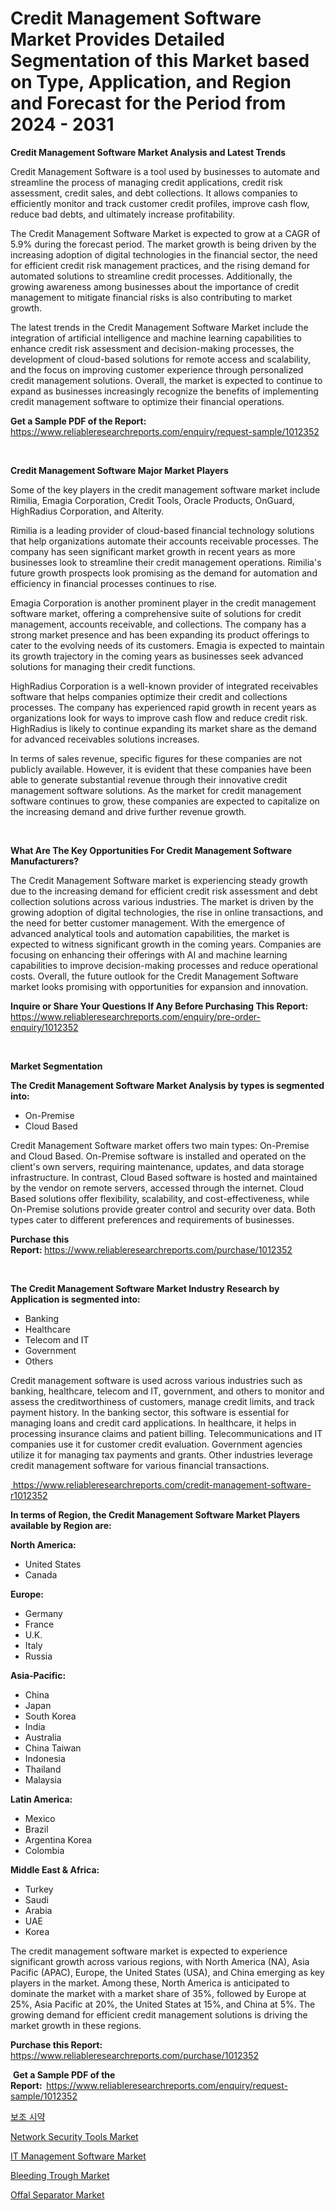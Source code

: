 <p><h1>Credit Management Software Market Provides Detailed Segmentation of this Market based on Type, Application, and Region and Forecast for the Period from 2024 - 2031</h1></p><p><strong>Credit Management Software Market Analysis and Latest Trends</strong></p>
<p><p>Credit Management Software is a tool used by businesses to automate and streamline the process of managing credit applications, credit risk assessment, credit sales, and debt collections. It allows companies to efficiently monitor and track customer credit profiles, improve cash flow, reduce bad debts, and ultimately increase profitability.</p><p>The Credit Management Software Market is expected to grow at a CAGR of 5.9% during the forecast period. The market growth is being driven by the increasing adoption of digital technologies in the financial sector, the need for efficient credit risk management practices, and the rising demand for automated solutions to streamline credit processes. Additionally, the growing awareness among businesses about the importance of credit management to mitigate financial risks is also contributing to market growth.</p><p>The latest trends in the Credit Management Software Market include the integration of artificial intelligence and machine learning capabilities to enhance credit risk assessment and decision-making processes, the development of cloud-based solutions for remote access and scalability, and the focus on improving customer experience through personalized credit management solutions. Overall, the market is expected to continue to expand as businesses increasingly recognize the benefits of implementing credit management software to optimize their financial operations.</p></p>
<p><strong>Get a Sample PDF of the Report:&nbsp;</strong> <a href="https://www.reliableresearchreports.com/enquiry/request-sample/1012352">https://www.reliableresearchreports.com/enquiry/request-sample/1012352</a></p>
<p>&nbsp;</p>
<p><strong>Credit Management Software Major Market Players</strong></p>
<p><p>Some of the key players in the credit management software market include Rimilia, Emagia Corporation, Credit Tools, Oracle Products, OnGuard, HighRadius Corporation, and Alterity.</p><p>Rimilia is a leading provider of cloud-based financial technology solutions that help organizations automate their accounts receivable processes. The company has seen significant market growth in recent years as more businesses look to streamline their credit management operations. Rimilia's future growth prospects look promising as the demand for automation and efficiency in financial processes continues to rise.</p><p>Emagia Corporation is another prominent player in the credit management software market, offering a comprehensive suite of solutions for credit management, accounts receivable, and collections. The company has a strong market presence and has been expanding its product offerings to cater to the evolving needs of its customers. Emagia is expected to maintain its growth trajectory in the coming years as businesses seek advanced solutions for managing their credit functions.</p><p>HighRadius Corporation is a well-known provider of integrated receivables software that helps companies optimize their credit and collections processes. The company has experienced rapid growth in recent years as organizations look for ways to improve cash flow and reduce credit risk. HighRadius is likely to continue expanding its market share as the demand for advanced receivables solutions increases.</p><p>In terms of sales revenue, specific figures for these companies are not publicly available. However, it is evident that these companies have been able to generate substantial revenue through their innovative credit management software solutions. As the market for credit management software continues to grow, these companies are expected to capitalize on the increasing demand and drive further revenue growth.</p></p>
<p>&nbsp;</p>
<p><strong>What Are The Key Opportunities For Credit Management Software Manufacturers?</strong></p>
<p><p>The Credit Management Software market is experiencing steady growth due to the increasing demand for efficient credit risk assessment and debt collection solutions across various industries. The market is driven by the growing adoption of digital technologies, the rise in online transactions, and the need for better customer management. With the emergence of advanced analytical tools and automation capabilities, the market is expected to witness significant growth in the coming years. Companies are focusing on enhancing their offerings with AI and machine learning capabilities to improve decision-making processes and reduce operational costs. Overall, the future outlook for the Credit Management Software market looks promising with opportunities for expansion and innovation.</p></p>
<p><strong>Inquire or Share Your Questions If Any Before Purchasing This Report:</strong> <a href="https://www.reliableresearchreports.com/enquiry/pre-order-enquiry/1012352">https://www.reliableresearchreports.com/enquiry/pre-order-enquiry/1012352</a></p>
<p>&nbsp;</p>
<p><strong>Market Segmentation</strong></p>
<p><strong>The Credit Management Software Market Analysis by types is segmented into:</strong></p>
<p><ul><li>On-Premise</li><li>Cloud Based</li></ul></p>
<p><p>Credit Management Software market offers two main types: On-Premise and Cloud Based. On-Premise software is installed and operated on the client's own servers, requiring maintenance, updates, and data storage infrastructure. In contrast, Cloud Based software is hosted and maintained by the vendor on remote servers, accessed through the internet. Cloud Based solutions offer flexibility, scalability, and cost-effectiveness, while On-Premise solutions provide greater control and security over data. Both types cater to different preferences and requirements of businesses.</p></p>
<p><strong>Purchase this Report:&nbsp;</strong><a href="https://www.reliableresearchreports.com/purchase/1012352">https://www.reliableresearchreports.com/purchase/1012352</a></p>
<p>&nbsp;</p>
<p><strong>The Credit Management Software Market Industry Research by Application is segmented into:</strong></p>
<p><ul><li>Banking</li><li>Healthcare</li><li>Telecom and IT</li><li>Government</li><li>Others</li></ul></p>
<p><p>Credit management software is used across various industries such as banking, healthcare, telecom and IT, government, and others to monitor and assess the creditworthiness of customers, manage credit limits, and track payment history. In the banking sector, this software is essential for managing loans and credit card applications. In healthcare, it helps in processing insurance claims and patient billing. Telecommunications and IT companies use it for customer credit evaluation. Government agencies utilize it for managing tax payments and grants. Other industries leverage credit management software for various financial transactions.</p></p>
<p><a href="https://www.reliableresearchreports.com/credit-management-software-r1012352">&nbsp;https://www.reliableresearchreports.com/credit-management-software-r1012352</a></p>
<p><strong>In terms of Region, the Credit Management Software Market Players available by Region are:</strong></p>
<p>
    <p> <strong> North America: </strong>
        <ul>
            <li>United States</li>
            <li>Canada</li>
        </ul>
        </p> 
    <p> <strong> Europe: </strong>
        <ul>
            <li>Germany</li>
            <li>France</li>
            <li>U.K.</li>
            <li>Italy</li>
            <li>Russia</li>
        </ul>
        </p> 
    <p> <strong> Asia-Pacific: </strong>
        <ul>
            <li>China</li>
            <li>Japan</li>
            <li>South Korea</li>
            <li>India</li>
            <li>Australia</li>
            <li>China Taiwan</li>
            <li>Indonesia</li>
            <li>Thailand</li>
            <li>Malaysia</li>
        </ul>
        </p> 
    <p> <strong> Latin America: </strong>
        <ul>
            <li>Mexico</li>
            <li>Brazil</li>
            <li>Argentina Korea</li>
            <li>Colombia</li>
        </ul>
        </p> 
    <p> <strong> Middle East & Africa: </strong>
        <ul>
            <li>Turkey</li>
            <li>Saudi</li>
            <li>Arabia</li>
            <li>UAE</li>
            <li>Korea</li>
        </ul>
    </p>
    </p>
<p><p>The credit management software market is expected to experience significant growth across various regions, with North America (NA), Asia Pacific (APAC), Europe, the United States (USA), and China emerging as key players in the market. Among these, North America is anticipated to dominate the market with a market share of 35%, followed by Europe at 25%, Asia Pacific at 20%, the United States at 15%, and China at 5%. The growing demand for efficient credit management solutions is driving the market growth in these regions.</p></p>
<p><strong>Purchase this Report: </strong><a href="https://www.reliableresearchreports.com/purchase/1012352">https://www.reliableresearchreports.com/purchase/1012352</a></p>
<p>&nbsp;<strong>Get a Sample PDF of the Report:&nbsp;&nbsp;</strong><a href="https://www.reliableresearchreports.com/enquiry/request-sample/1012352">https://www.reliableresearchreports.com/enquiry/request-sample/1012352</a></p>
<p><strong></strong></p>
<p><p><a href="https://github.com/camron674/Market-Research-Report-List-1/blob/main/572752750799.md">보조 시약</a></p><p><a href="https://github.com/brenzgnarento/Market-Research-Report-List-2/blob/main/network-security-tools-market.md">Network Security Tools Market</a></p><p><a href="https://github.com/MyrtisWest1/Market-Research-Report-List-1/blob/main/it-management-software-market.md">IT Management Software Market</a></p><p><a href="https://www.linkedin.com/pulse/decoding-bleeding-trough-market-metrics-share-trends-growth-patterns-01bwc">Bleeding Trough Market</a></p><p><a href="https://www.linkedin.com/pulse/offal-separator-market-competitive-analysis-trends-forecast-2031-uiaec">Offal Separator Market</a></p></p>